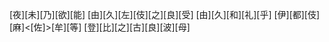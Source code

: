 [夜][未][乃][欲][能] [由][久][左][伎][之][良][受] [由][久][和][礼][乎] [伊][都][伎][麻]<[佐]>[牟][等] [登][比][之][古][良][波][母]
